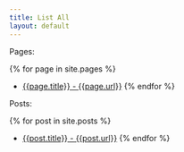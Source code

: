 ```yaml
---
title: List All
layout: default
---
```


Pages:

{% for page in site.pages %}
- [{{page.title}} - {{page.url}}]({{page.url}})
{% endfor %}

Posts:

{% for post in site.posts %}
- [{{post.title}} - {{post.url}}]({{post.url}})
{% endfor %}